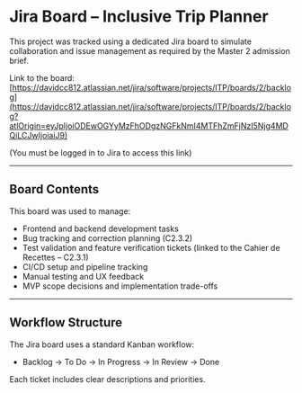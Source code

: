# Jira Board – Inclusive Trip Planner

This project was tracked using a dedicated Jira board to simulate collaboration and issue management as required by the Master 2 admission brief.

Link to the board:  
[https://davidcc812.atlassian.net/jira/software/projects/ITP/boards/2/backlog](https://davidcc812.atlassian.net/jira/software/projects/ITP/boards/2/backlog?atlOrigin=eyJpIjoiODEwOGYyMzFhODgzNGFkNmI4MTFhZmFjNzI5Njg4MDQiLCJwIjoiaiJ9)

(You must be logged in to Jira to access this link)

---

## Board Contents

This board was used to manage:

- Frontend and backend development tasks  
- Bug tracking and correction planning (C2.3.2)  
- Test validation and feature verification tickets (linked to the Cahier de Recettes – C2.3.1)  
- CI/CD setup and pipeline tracking  
- Manual testing and UX feedback  
- MVP scope decisions and implementation trade-offs  

---

## Workflow Structure

The Jira board uses a standard Kanban workflow:

- Backlog → To Do → In Progress → In Review → Done

Each ticket includes clear descriptions and priorities.
